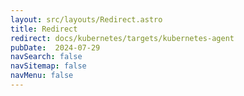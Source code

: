 ```yaml
---
layout: src/layouts/Redirect.astro
title: Redirect
redirect: docs/kubernetes/targets/kubernetes-agent
pubDate:  2024-07-29
navSearch: false
navSitemap: false
navMenu: false
---
```

